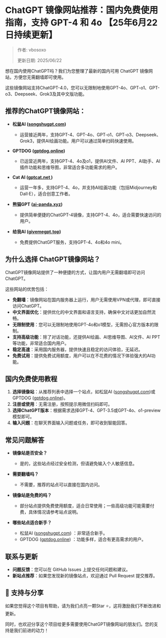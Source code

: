 # ChatGPT 镜像网站推荐：国内免费使用指南，支持 GPT-4 和 4o 【25年6月22日持续更新】

> 作者: vbosoxo
> 
> 更新日期: 2025/06/22

想在国内使用ChatGPT吗？我们为您整理了最新的国内可用 ChatGPT 镜像网站，方便您无需翻墙即可使用。

这些镜像网站支持ChatGPT-4.0，您可以无限制地使用GPT-4o、GPT-o1、GPT-o3、Deepseek、Grok3及其中文版功能。

## 推荐的ChatGPT镜像网站：

- **松鼠AI ([songshugpt.com](http://songshugpt.com))**
  - 运营接近两年，支持GPT-4、GPT-4o、GPT-o1、GPT-o3、Deepseek、Grok3，提供AI绘画功能。用户可以通过简单扫码快速使用。

- **GPTDOG ([gptdog.online](http://gptdog.online))**
  - 已运营近两年，支持GPT-4、4o及o1，提供AI文件、AI PPT、AI助手、AI插件功能和思维导图，非常适合多功能需求的用户。

- **Cat AI ([gptcat.net ](http://gptcat.net ))**
  - 运营一年多，支持GPT-4、4o，并支持AI绘画功能（包括Midjourney和Dall·E），适合创意工作者。

- **熊猫GPT ([ai-panda.xyz](http://ai-panda.xyz))**
  - 提供简单便捷的ChatGPT-4镜像，支持GPT-4、4o，适合需要快速访问的用户。

- **给我AI ([givemegpt.top](http://givemegpt.top))**
  - 免费提供ChatGPT服务，支持GPT-4、4o和4o mini。

## 为什么选择 ChatGPT镜像网站？

ChatGPT镜像网站提供了一种便捷的方式，让国内用户无需翻墙即可访问ChatGPT。

这些网站的优势包括：

- **免翻墙**：镜像网站在国内服务器上运行，用户无需使用VPN或代理，即可直接访问ChatGPT。
- **中文界面优化**：提供优化的中文界面和语言支持，确保中文对话更加自然流畅。
- **无限制使用**：您可以无限制地使用GPT-4o和o1模型，无需担心官方版本的限制。
- **支持高级功能**：除了对话功能，还提供AI绘画、AI思维导图、AI文件、AI PPT等功能，非常适合国内用户。
- **稳定高速**：采用国内服务器，提供快速且稳定的访问体验，无延迟。
- **免费试用**：提供免费试用额度，用户可以在不花费的情况下体验强大的AI功能。

## 国内免费使用教程

1. **选择镜像站**：从推荐列表中选择一个站点，如松鼠AI ([songshugpt.com](http://songshugpt.com))或GPTDOG ([gptdog.online](http://gptdog.online))。
2. **注册或使用**：无需注册，按照提示用微信扫码即可。
3. **选择ChatGPT版本**：根据需求选择GPT-4、GPT-3.5或GPT-4o、o1-preview模型即可。
4. **输入问题**：在聊天界面输入问题或任务，即可收到智能回答。

## 常见问题解答

- **镜像站是否安全？**
  - 是的，这些站点经过安全检测，但请避免输入个人敏感信息。

- **需要翻墙吗？**
  - 不需要，推荐的站点可以直接在国内访问。

- **镜像站是免费的吗？**
  - 部分站点提供免费使用额度，适合日常使用；一些高级功能可能需要付费，具体情况请参考站点说明。

- **哪些站点适合新手？**
  - 松鼠AI ([songshugpt.com](http://songshugpt.com)) ：非常适合新手。
  - GPTDOG ([gptdog.online](http://gptdog.online)) ：功能多样，适合有更高需求的用户。

## 联系与更新

- **问题反馈**：您可以在 GitHub Issues 上提交任何问题和建议。
- **新站点推荐**：如果您发现新的镜像站点，欢迎通过 Pull Request 提交推荐。

## 🌟 支持与分享

如果您觉得这个项目有帮助，请为我们点亮一颗Star ⭐，这将激励我们不断改进和更新。

同时，也欢迎分享这个项目给更多需要使用ChatGPT镜像网站的朋友们。您的支持是我们前进的动力！
